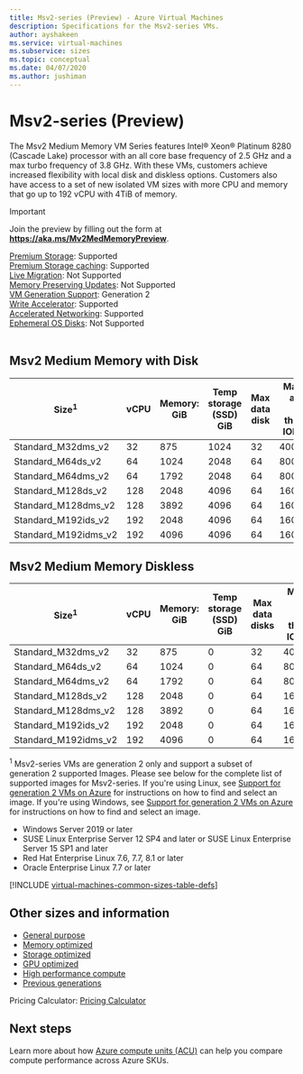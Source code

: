 ```yaml
---
title: Msv2-series (Preview) - Azure Virtual Machines
description: Specifications for the Msv2-series VMs.
author: ayshakeen
ms.service: virtual-machines
ms.subservice: sizes
ms.topic: conceptual
ms.date: 04/07/2020
ms.author: jushiman
---
```


# Msv2-series (Preview)

The Msv2 Medium Memory VM Series features Intel® Xeon® Platinum 8280 (Cascade Lake) processor with an all core base frequency of 2.5 GHz and a max turbo frequency of 3.8 GHz. With these VMs, customers achieve increased flexibility with local disk and diskless options. Customers also have access to a set of new isolated VM sizes with more CPU and memory that go up to 192 vCPU with 4TiB of memory. 

> [!IMPORTANT]
> Join the preview by filling out the form at **https://aka.ms/Mv2MedMemoryPreview**.  

[Premium Storage](premium-storage-performance.md): Supported<br>
[Premium Storage caching](premium-storage-performance.md): Supported<br>
[Live Migration](maintenance-and-updates.md): Not Supported<br>
[Memory Preserving Updates](maintenance-and-updates.md): Not Supported<br>
[VM Generation Support](generation-2.md): Generation 2<br>
[Write Accelerator](./how-to-enable-write-accelerator.md): Supported<br>
[Accelerated Networking](../virtual-network/create-vm-accelerated-networking-cli.md): Supported<br>
[Ephemeral OS Disks](ephemeral-os-disks.md): Not Supported <br>
<br>
 
## Msv2 Medium Memory with Disk  

| Size<sup>1</sup> | vCPU | Memory: GiB | Temp storage (SSD) GiB | Max data disk | Max cached and temp storage throughput: IOPS / MBps | Max uncached disk throughput: IOPS/MBps | Max NICs | Expected network bandwidth (Mbps) | 
|---|---|---|---|---|---|---|---|---|
| Standard_M32dms_v2 | 32 | 875 | 1024 | 32 | 40000/400 | 20000/500 | 8 | 8000 | 
| Standard_M64ds_v2 | 64 | 1024 | 2048 | 64 | 80000/800 | 40000/1000 | 8 | 16000 | 
| Standard_M64dms_v2 | 64 | 1792 | 2048 | 64 | 80000/800 | 40000/1000 | 8 | 16000 | 
| Standard_M128ds_v2 | 128 | 2048 | 4096 | 64 |160000/1600 | 80000/2000 | 8 | 30000 | 
| Standard_M128dms_v2 | 128 | 3892 | 4096 | 64 | 160000/1600 | 80000/2000 | 8 | 30000 | 
| Standard_M192ids_v2 | 192 | 2048 | 4096 | 64 | 160000/1600 | 80000/2000 | 8 | 30000 | 
| Standard_M192idms_v2 | 192 | 4096 | 4096 | 64 | 160000/1600 | 80000/2000 | 8 | 30000 | 


## Msv2 Medium Memory Diskless 

| Size<sup>1</sup> | vCPU | Memory: GiB | Temp storage (SSD) GiB | Max data disks |  Max cached and temp storage throughput: IOPS / MBps | Max uncached disk throughput: IOPS/MBps | Max NICs | Expected network bandwidth (Mbps) | 
|---|---|---|---|---|---|---|---|---|
| Standard_M32dms_v2 | 32 | 875 | 0 | 32 |  40000/400 | 20000/500 | 8 | 8000 | 
| Standard_M64ds_v2 | 64 | 1024 | 0 | 64 | 80000/800 | 40000/1000 | 8 | 16000 | 
| Standard_M64dms_v2 | 64 | 1792 | 0 | 64 | 80000/800 | 40000/1000 | 8 | 16000 | 
| Standard_M128ds_v2 | 128 | 2048 | 0 | 64 | 160000/1600 | 80000/2000 | 8 | 30000 | 
| Standard_M128dms_v2 | 128 | 3892 | 0 | 64 | 160000/1600 | 80000/2000 | 8 | 30000 | 
| Standard_M192ids_v2 | 192 | 2048 | 0 | 64 | 160000/1600 | 80000/2000 | 8 | 30000 | 
| Standard_M192idms_v2 | 192 | 4096 | 0 | 64 | 160000/1600 | 80000/2000 | 8 | 30000 | 



<sup>1</sup> Msv2-series VMs are generation 2 only and support  a subset of generation 2 supported Images. Please see below for the complete list of supported images for Msv2-series. If you're using Linux, see [Support for generation 2 VMs on Azure](./generation-2.md) for instructions on how to find and select an image. If you're using Windows, see [Support for generation 2 VMs on Azure](./generation-2.md) for instructions on how to find and select an image. 

- Windows Server 2019 or later
- SUSE Linux Enterprise Server 12 SP4 and later or SUSE Linux Enterprise Server 15 SP1 and later
- Red Hat Enterprise Linux 7.6, 7.7, 8.1 or later 
- Oracle Enterprise Linux 7.7 or later

[!INCLUDE [virtual-machines-common-sizes-table-defs](../../includes/virtual-machines-common-sizes-table-defs.md)]

## Other sizes and information

- [General purpose](sizes-general.md)
- [Memory optimized](sizes-memory.md)
- [Storage optimized](sizes-storage.md)
- [GPU optimized](sizes-gpu.md)
- [High performance compute](sizes-hpc.md)
- [Previous generations](sizes-previous-gen.md)

Pricing Calculator: [Pricing Calculator](https://azure.microsoft.com/pricing/calculator/)

## Next steps

Learn more about how [Azure compute units (ACU)](acu.md) can help you compare compute performance across Azure SKUs.
